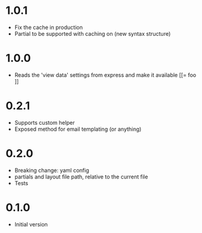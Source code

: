 # 1.0.1
- Fix the cache in production
- Partial to be supported with caching on (new syntax structure)

# 1.0.0
- Reads the 'view data' settings from express and make it available [[= foo ]]

# 0.2.1
- Supports custom helper
- Exposed method for email templating (or anything)

# 0.2.0
- Breaking change: yaml config
- partials and layout file path, relative to the current file
- Tests

# 0.1.0
- Initial version
